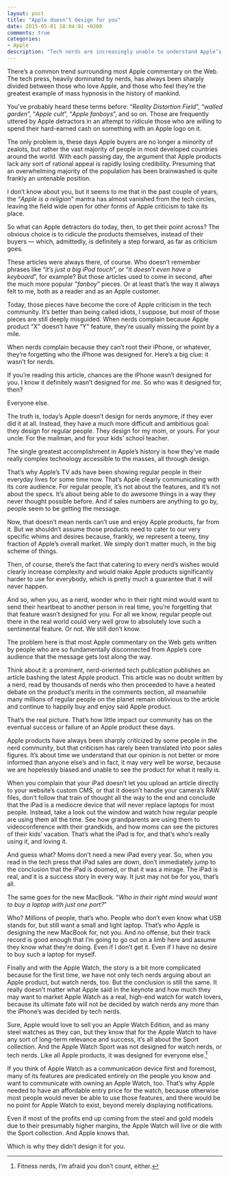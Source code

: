 ```yaml
---
layout: post
title: "Apple doesn’t design for you"
date: 2015-05-01 18:04:01 +0200
comments: true
categories: 
- Apple
description: "Tech nerds are increasingly unable to understand Apple’s products and design decisions, because they’re no longer Apple’s core audience."
---
```


There’s a common trend surrounding most Apple commentary on the Web. The tech press, heavily dominated by nerds, has always been sharply divided between those who love Apple, and those who feel they’re the greatest example of mass hypnosis in the history of mankind.

You’ve probably heard these terms before: “_Reality Distortion Field_”, “_walled garden_”, “_Apple cult_”, “_Apple fanboys_”, and so on. Those are frequently uttered by Apple detractors in an attempt to ridicule those who are willing to spend their hard-earned cash on something with an Apple logo on it.

The only problem is, these days Apple buyers are no longer a minority of zealots, but rather the vast majority of people in most developed countries around the world. With each passing day, the argument that Apple products lack any sort of rational appeal is rapidly losing credibility. Presuming that an overwhelming majority of the population has been brainwashed is quite frankly an untenable position.

I don’t know about you, but it seems to me that in the past couple of years, the “_Apple is a religion_” mantra has almost vanished from the tech circles, leaving the field wide open for other forms of Apple criticism to take its place. 

So what can Apple detractors do today, then, to get their point across? The obvious choice is to ridicule the products themselves, instead of their buyers — which, admittedly, is definitely a step forward, as far as criticism goes. 

These articles were always there, of course. Who doesn’t remember phrases like “_it’s just a big iPod touch_”, or “_it doesn’t even have a keyboard_”, for example? But those articles used to come in second, after the much more popular “_fanboy_” pieces. Or at least that’s the way it always felt to me, both as a reader and as an Apple customer.

Today, those pieces have become the core of Apple criticism in the tech community. It’s better than being called idiots, I suppose, but most of those pieces are still deeply misguided. When nerds complain because Apple product “X” doesn’t have “Y” feature, they’re usually missing the point by a mile.

When nerds complain because they can’t root their iPhone, or whatever, they’re forgetting who the iPhone was designed for. Here’s a big clue: it wasn’t for nerds.

If you’re reading this article, chances are the iPhone wasn’t designed for you. I know it definitely wasn’t designed for _me_. So who was it designed for, then?

Everyone else.

The truth is, today’s Apple doesn’t design for nerds anymore, if they ever did it at all. Instead, they have a much more difficult and ambitious goal: they design for regular people. They design for my mom, or yours. For your uncle. For the mailman, and for your kids’ school teacher.

The single greatest accomplishment in Apple’s history is how they’ve made really complex technology accessible to the masses, all through design.

That’s why Apple’s TV ads have been showing regular people in their everyday lives for some time now. That’s Apple clearly communicating with its core audience. For regular people, it’s not about the features, and it’s not about the specs. It’s about being able to do awesome things in a way they never thought possible before. And if sales numbers are anything to go by, people seem to be getting the message.

Now, that doesn’t mean nerds can’t use and enjoy Apple products, far from it. But we shouldn’t assume those products need to cater to our very specific whims and desires because, frankly, we represent a teeny, tiny fraction of Apple’s overall market. We simply don’t matter much, in the big scheme of things.

Then, of course, there’s the fact that catering to every nerd’s wishes would clearly increase complexity and would make Apple products significantly harder to use for everybody, which is pretty much a guarantee that it will never happen.

And so, when you, as a nerd, wonder who in their right mind would want to send their heartbeat to another person in real time, you’re forgetting that that feature wasn’t designed for you. For all we know, regular people out there in the real world could very well grow to absolutely love such a sentimental feature. Or not. We still don’t know.

The problem here is that most Apple commentary on the Web gets written by people who are so fundamentally disconnected from Apple’s core audience that the message gets lost along the way.

Think about it: a prominent, nerd-oriented tech publication publishes an article bashing the latest Apple product. This article was no doubt written by a nerd, read by thousands of nerds who then proceeded to have a heated debate on the product’s merits in the comments section, all meanwhile many millions of regular people on the planet remain oblivious to the article and continue to happily buy and enjoy said Apple product.

That’s the real picture. That’s how little impact our community has on the eventual success or failure of an Apple product these days.

Apple products have always been sharply criticized by some people in the nerd community, but that criticism has rarely been translated into poor sales figures. It’s about time we understand that our opinion is not better or more informed than anyone else’s and in fact, it may very well be _worse_, because we are hopelessly biased and unable to see the product for what it really is.

When you complain that your iPad doesn’t let you upload an article directly to your website’s custom CMS, or that it doesn’t handle your camera’s RAW files, don’t follow that train of thought all the way to the end and conclude that the iPad is a mediocre device that will never replace laptops for most people. Instead, take a look out the window and watch how regular people are using them all the time. See how grandparents are using them to videoconference with their grandkids, and how moms can see the pictures of their kids’ vacation. That’s what the iPad is for, and that’s who’s really using it, and loving it.

And guess what? Moms don’t need a new iPad every year. So, when you read in the tech press that iPad sales are down, don’t immediately jump to the conclusion that the iPad is doomed, or that it was a mirage. The iPad is real, and it is a success story in every way. It just may not be for you, that’s all.

The same goes for the new MacBook. “_Who in their right mind would want to buy a laptop with just one port?_”

Who? _Millions_ of people, that’s who. People who don’t even know what USB stands for, but still want a small and light laptop. That’s who Apple is designing the new MacBook for, not you. And no offense, but their track record is good enough that I’m going to go out on a limb here and assume they know what they’re doing. Even if I don’t get it. Even if I have no desire to buy such a laptop for myself.

Finally and with the Apple Watch, the story is a bit more complicated because for the first time, we have not only tech nerds arguing about an Apple product, but watch nerds, too. But the conclusion is still the same. It really doesn’t matter what Apple said in the keynote and how much they may want to market Apple Watch as a real, high-end watch for watch lovers, because its ultimate fate will not be decided by watch nerds any more than the iPhone’s was decided by tech nerds.

Sure, Apple would love to sell you an Apple Watch Edition, and as many steel watches as they can, but they know that for the Apple Watch to have any sort of long-term relevance and success, it’s all about the Sport collection. And the Apple Watch Sport was not designed for watch nerds, or tech nerds. Like all Apple products, it was designed for everyone else.[^Design1]

[^Design1]: Fitness nerds, I’m afraid you don’t count, either.

If you think of Apple Watch as a communication device first and foremost, many of its features are predicated entirely on the people you know and want to communicate with owning an Apple Watch, too. That’s why Apple needed to have an affordable entry price for the watch, because otherwise most people would never be able to use those features, and there would be no point for Apple Watch to exist, beyond merely displaying notifications.

Even if most of the profits end up coming from the steel and gold models due to their presumably higher margins, the Apple Watch will live or die with the Sport collection. And Apple knows that.

Which is why they didn’t design it for you.
